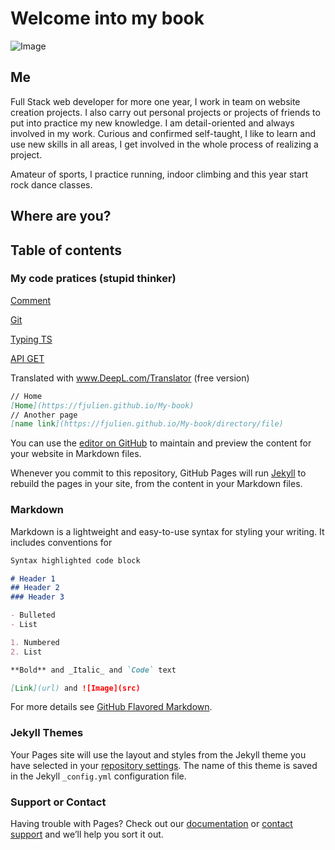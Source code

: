 # Welcome into my book

![Image](https://fjulien.github.io/My-book/images/me.jpg)

## Me

Full Stack web developer for more one year, I work in team on website creation projects. I also carry out personal projects or projects of friends to put into practice my new knowledge. I am detail-oriented and always involved in my work. Curious and confirmed self-taught, I like to learn and use new skills in all areas, I get involved in the whole process of realizing a project. 

Amateur of sports, I practice running, indoor climbing and this year start rock dance classes.

## Where are you?

## Table of contents

### My code pratices (stupid thinker)

[Comment](https://fjulien.github.io/My-book/best-pratices/comment-javascript-typescript)

[Git](https://fjulien.github.io/My-book/best-pratices/git)

[Typing TS](https://fjulien.github.io/My-book/best-pratices/typing-typescript)

[API GET](https://fjulien.github.io/My-book/best-pratices/api/get)

Translated with www.DeepL.com/Translator (free version)
```md
// Home
[Home](https://fjulien.github.io/My-book)
// Another page
[name link](https://fjulien.github.io/My-book/directory/file)
```


You can use the [editor on GitHub](https://github.com/fjulien/My-book/edit/master/README.md) to maintain and preview the content for your website in Markdown files.

Whenever you commit to this repository, GitHub Pages will run [Jekyll](https://jekyllrb.com/) to rebuild the pages in your site, from the content in your Markdown files.

### Markdown

Markdown is a lightweight and easy-to-use syntax for styling your writing. It includes conventions for

```markdown
Syntax highlighted code block

# Header 1
## Header 2
### Header 3

- Bulleted
- List

1. Numbered
2. List

**Bold** and _Italic_ and `Code` text

[Link](url) and ![Image](src)
```

For more details see [GitHub Flavored Markdown](https://guides.github.com/features/mastering-markdown/).

### Jekyll Themes

Your Pages site will use the layout and styles from the Jekyll theme you have selected in your [repository settings](https://github.com/fjulien/My-book/settings). The name of this theme is saved in the Jekyll `_config.yml` configuration file.

### Support or Contact

Having trouble with Pages? Check out our [documentation](https://help.github.com/categories/github-pages-basics/) or [contact support](https://github.com/contact) and we’ll help you sort it out.
